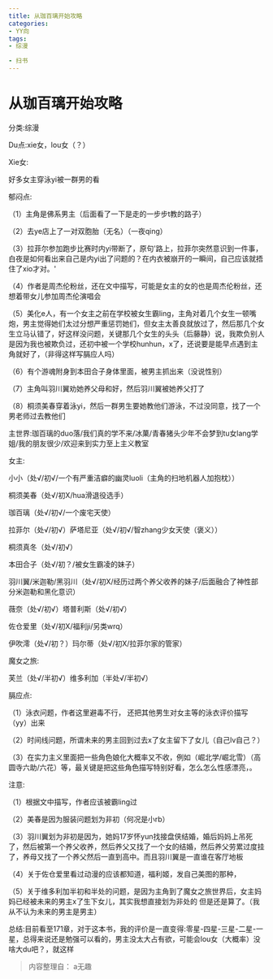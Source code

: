 ```yaml
---
title: 从珈百璃开始攻略
categories:
- YY向
tags:
- 综漫

- 扫书
---
```

# 从珈百璃开始攻略
分类:综漫

Du点:xie女，lou女（？）

Xie女:

好多女主穿泳yi被一群男的看

郁闷点:

（1）主角是佛系男主（后面看了一下是走的一步步t教的路子）

（2）去ye店上了一对双胞胎（无名）（一夜qing）

（3）拉菲尔参加跑步比赛时内yi带断了，原句'路上，拉菲尔突然意识到一件事，白夜是如何看出来自己是内yi出了问题的？在内衣被崩开的一瞬间，自己应该就捂住了xio才对。'

（4）作者是周杰伦粉丝，还在文中描写，可能是女主的女的也是周杰伦粉丝，还想着带女儿参加周杰伦演唱会

（5）美化e人，有一个女主之前在学校被女生霸ling，主角对着几个女生一顿嘴炮，男主觉得她们太过分想严重惩罚她们，但女主太善良就放过了，然后那几个女生立马认错了，好这样没问题，关键那几个女生的头头（后藤静）说，我欺负别人是因为我也被欺负过，还初中被一个学校hunhun，x了，还说要是能早点遇到主角就好了，（非得这样写膈应人吗）

（6）有个游魂附身到本田合子身体里面，被男主抓出来（没说性别）

（7）主角叫羽川翼劝她养父母和好，然后羽川翼被她养父打了

（8）桐须美春穿着泳yi，然后一群男生要她教他们游泳，不过没同意，找了一个男老师过去教他们

主世界:珈百璃的duo落/我们真的学不来/冰菓/青春猪头少年不会梦到tu女lang学姐/我的朋友很少/欢迎来到实力至上主义教室

女主:

小小（处√/初√/一个有严重洁癖的幽灵luoli（主角的扫地机器人加抱枕））

桐须美春（处√/初X/hua滑退役选手）

珈百璃（处√/初√/一个废宅天使）

拉菲尔（处√/初√）萨塔尼亚（处√/初√/智zhang少女天使（褒义））

桐须真冬（处√/初√）

本田合子（处√/初？/被女生霸凌的妹子）

羽川翼/米迦勒/黑羽川（处√/初X/经历过两个养父收养的妹子/后面融合了神性部分米迦勒和黑化意识）

薇奈（处√/初√）塔普利斯（处√/初√）

佐仓爱里（处√/初X/福利ji/另类wrq）

伊吹澪（处√/初？）玛尔蒂（处√/初X/拉菲尔家的管家）

魔女之旅:

芙兰（处√/半初√）维多利加（半处√/半初√）

膈应点:

（1）泳衣问题，作者这里避毒不行，
还把其他男生对女主等的泳衣评价描写（yy）出来

（2）时间线问题，所谓未来的男主回到过去x了女主留下了女儿（自己lv自己？）

（3）在实力主义里面把一些角色娘化大概率又不收，例如（崛北学/崛北雪）（高圆寺六助/六花）等，最关键是把这些角色描写特别好看，怎么怎么性感漂亮，。

注意:

（1）根据文中描写，作者应该被霸ling过

（2）美春是因为服装问题划为非初（何况是小rb）

（3）羽川翼划为非初是因为，她妈17岁怀yun找接盘侠结婚，婚后妈妈上吊死了，然后被第一个养父收养，然后养父又找了一个女的结婚，然后养父劳累过度挂了，养母又找了一个养父然后一直到高中。而且羽川翼是一直谁在客厅地板

（4）关于佐仓爱里看过动漫的应该都知道，福利姬，发自己美图的那种，

（5）关于维多利加半初和半处的问题，是因为主角到了魔女之旅世界后，女主妈妈已经被未来的男主x了生下女儿，其实我想直接划为非处的
但是还是算了。（我从不认为未来的男主是男主）

总结:目前看至171章，对于这本书，我的评价是一直变得:零星-四星-三星-二星-一星，总得来说还是勉强可以看的，男主没太大占有欲，可能会lou女（大概率）没啥大du吧？，就这样


> 内容整理自： a无趣